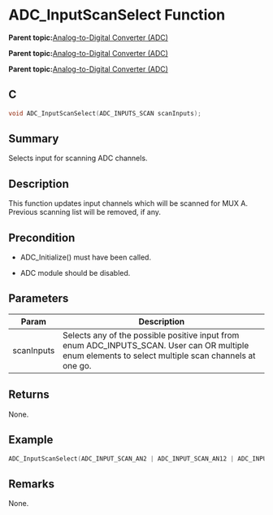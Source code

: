 # ADC\_InputScanSelect Function

**Parent topic:**[Analog-to-Digital Converter \(ADC\)](GUID-9D7B3FCD-5210-4AA8-A362-8E034152EC06.md)

**Parent topic:**[Analog-to-Digital Converter \(ADC\)](GUID-D04BC1C2-6F78-4C18-9634-68DCCFB069F4.md)

**Parent topic:**[Analog-to-Digital Converter \(ADC\)](GUID-7A86AFB2-C2EF-44ED-B393-FE717EEC1C16.md)

## C

```c
void ADC_InputScanSelect(ADC_INPUTS_SCAN scanInputs);
```

## Summary

Selects input for scanning ADC channels.

## Description

This function updates input channels which will be scanned for MUX A. Previous scanning list will be removed, if any.

## Precondition

-   ADC\_Initialize\(\) must have been called.

-   ADC module should be disabled.


## Parameters

|Param|Description|
|-----|-----------|
|scanInputs|Selects any of the possible positive input from enum ADC\_INPUTS\_SCAN. User can OR multiple enum elements to select multiple scan channels at one go.|

## Returns

None.

## Example

```c
ADC_InputScanSelect(ADC_INPUT_SCAN_AN2 | ADC_INPUT_SCAN_AN12 | ADC_INPUT_SCAN_AN5);
```

## Remarks

None.

